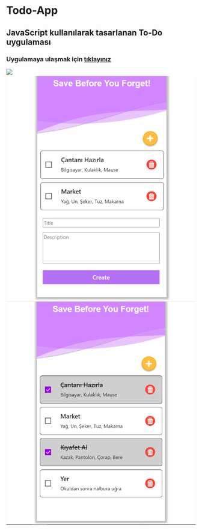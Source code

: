 # Todo-App
## JavaScript kullanılarak tasarlanan To-Do uygulaması
### Uygulamaya ulaşmak için [tıklayınız](https://todo-app-4212a.firebaseapp.com/)
![](https://github.com/Suleymanyldrm/Todo-App/blob/master/assets/images/index-ss.PNG)
![](https://github.com/Suleymanyldrm/Todo-App/blob/master/assets/images/create-ss.PNG)
![](https://github.com/Suleymanyldrm/Todo-App/blob/master/assets/images/checked-ss.PNG)

